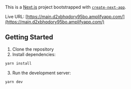 This is a [Next.js](https://nextjs.org) project bootstrapped with [`create-next-app`](https://nextjs.org/docs/app/api-reference/cli/create-next-app).

Live URL: [https://main.d2xbhqdory95bo.amplifyapp.com/](https://main.d2xbhqdory95bo.amplifyapp.com/)

## Getting Started

1. Clone the repository
2. Install dependencies:

```bash
yarn install
```

3. Run the development server:

```bash
yarn dev
```
